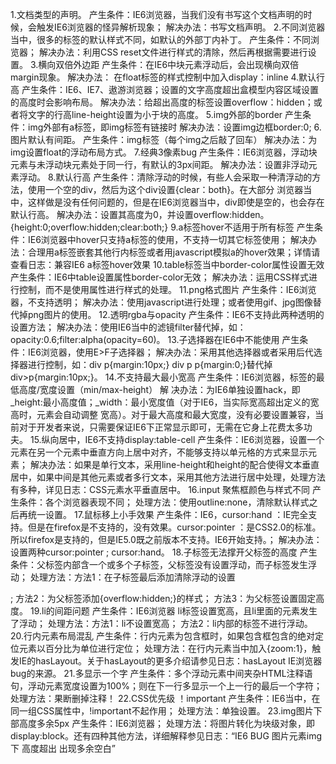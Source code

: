 1.<!DOCTYPE HTML>文档类型的声明。
产生条件：IE6浏览器，当我们没有书写这个文档声明的时候，会触发IE6浏览器的怪异解析现象；
解决办法：书写文档声明。
2.不同浏览器当中，很多的标签的默认样式不同，如默认的外部丁内补丁。
产生条件：不同浏览器；
解决办法：利用CSS reset文件进行样式的清除，然后再根据需要进行设置。
3.横向双倍外边距
产生条件：在IE6中块元素浮动后，会出现横向双倍margin现象。
解决办法： 在float标签的样式控制中加入display：inline
4.默认行高
产生条件：IE6、IE7、遨游浏览器；设置的文字高度超出盒模型内容区域设置的高度时会影响布局。
解决办法：给超出高度的标签设置overflow：hidden；或者将文字的行高line-height设置为小于块的高度。
5.img外部的border
产生条件：img外部有a标签，即img标签有链接时
解决办法：设置img边框border:0;
6.图片默认有间距。
产生条件：img标签（每个img之后敲了回车）
解决办法：为img设置float的浮动布局方式。
7.经典3像素bug
产生条件：IE6浏览器，浮动块元素与未浮动块元素处于同一行，有默认的3px间距。
解决办法：设置非浮动元素浮动。
8.默认行高
产生条件：清除浮动的时候，有些人会采取一种清浮动的方法，使用一个空的div，然后为这个div设置{clear：both}。在大部分
浏览器当中，这样做是没有任何问题的，但是在IE6浏览器当中，div即使是空的，也会存在默认行高。
解决办法：设置其高度为0，并设置overflow:hidden。{height:0;overflow:hidden;clear:both;}
9.a标签hover不适用于所有标签
产生条件：IE6浏览器中hover只支持a标签的使用，不支持一切其它标签使用；
解决办法：合理用a标签嵌套其他行内标签或者用javascript模拟a的hover效果；详情请查看日志：兼容IE6 a标签hover效果
10.table标签当中border-color属性设置无效
产生条件：IE6中table设置属性border-color无效；
解决办法：运用CSS样式进行控制，而不是使用属性进行样式的处理。
11.png格式图片
产生条件：IE6浏览器，不支持透明；
解决办法：使用javascript进行处理；或者使用gif、jpg图像替代掉png图片的使用。
12.透明rgba与opacity
产生条件：IE6不支持此两种透明的设置方法；
解决办法：使用IE6当中的滤镜filter替代掉，如：opacity:0.6;filter:alpha(opacity=60)。
13.子选择器在IE6中不能使用
产生条件：IE6浏览器，使用E>F子选择器；
解决办法：采用其他选择器或者采用后代选择器进行控制，如：div p{margin:10px;} div p p{margin:0;}替代掉 div>p{margin:10px;}。
14.不支持最大最小宽高
产生条件：IE6浏览器，标签的最低高度/宽度设置（min/max-height）
解 决办法：为IE6单独设置hack，即_height:最小高度值；_width：最小宽度值（对于IE6，当实际宽高超出定义的宽高时，元素会自动调整 宽高）。对于最大高度和最大宽度，没有必要设置兼容，当前对于开发者来说，只需要保证IE6下正常显示即可，无需在它身上花费太多功夫。
15.纵向居中，IE6不支持display:table-cell
产生条件：IE6浏览器，设置一个元素在另一个元素中垂直方向上居中对齐，不能够支持以单元格的方式来显示元素；
解决办法：如果是单行文本，采用line-height和height的配合使得文本垂直居中，如果中间是其他元素或者多行文本，采用其他方法进行居中处理，处理方法有多种，详见日志：CSS元素水平垂直居中。
16.input 聚焦框颜色与样式不同
产生条件：各个浏览器表现不同；
处理方法：使用outline:none，清除默认样式之后再统一设置。
17.鼠标移上小手效果
产生条件：IE6，cursor:hand ：IE完全支持。但是在firefox是不支持的，没有效果。cursor:pointer ：是CSS2.0的标准。所以firefox是支持的，但是IE5.0既之前版本不支持。IE6开始支持。；
解决办法：设置两种cursor:pointer ; cursor:hand。
18.子标签无法撑开父标签的高度
产生条件：父标签内部含一个或多个子标签，父标签没有设置浮动，而子标签发生浮动；
处理方法：方法1：在子标签最后添加清除浮动的设置<div style='height:0;clear:both'></div>;	方法2：为父标签添加{overflow:hidden;}的样式；	方法3：为父标签设置固定高度。
19.li的间距问题
产生条件：IE6浏览器 li标签设置宽高，且li里面的元素发生了浮动；
处理方法：方法1：li不设置宽高；	方法2：li内部的标签不进行浮动。
20.行内元素布局混乱
产生条件：行内元素为包含框时，如果包含框包含的绝对定位元素以百分比为单位进行定位；
处理方法：在行内元素当中加入{zoom:1}，触发IE的hasLayout。关于hasLayout的更多介绍请参见日志：hasLayout IE浏览器bug的来源。
21.多显示一个字
产生条件：多个浮动元素中间夹杂HTML注释语句，浮动元素宽度设置为100%；则在下一行多显示一个上一行的最后一个字符；
处理方法：果断删掉注释！
22.CSS优先级 ！important
产生条件：IE6当中，在同一组CSS属性中，!important不起作用；
处理方法：单独设置。
23.img图片下部高度多余5px
产生条件：IE6浏览器；
处理方法：将图片转化为块级对象，即display:block。还有四种其他方法，详细解释参见日志：“IE6 BUG 图片元素img下 高度超出 出现多余空白”

